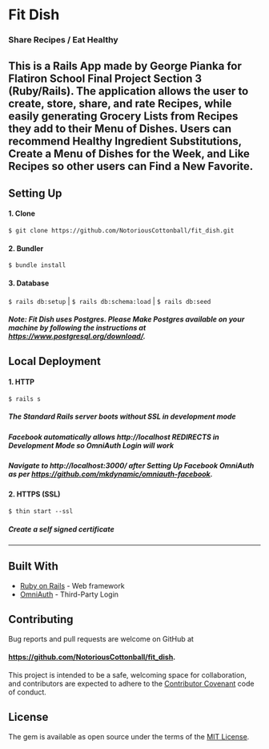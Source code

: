 # Fit Dish
### Share Recipes / Eat Healthy

This is a Rails App made by George Pianka for Flatiron School Final Project Section 3 (Ruby/Rails). The application allows the user to create, store, share, and rate Recipes, while easily generating Grocery Lists from Recipes they add to their Menu of Dishes. Users can recommend Healthy Ingredient Substitutions, Create a Menu of Dishes for the Week, and Like Recipes so other users can Find a New Favorite.
---

## Setting Up

#### 1. Clone
`$ git clone https://github.com/NotoriousCottonball/fit_dish.git`
#### 2. Bundler
`$ bundle install`
#### 3. Database
`$ rails db:setup` | `$ rails db:schema:load` | `$ rails db:seed`
##### *Note: Fit Dish uses Postgres. Please Make Postgres available on your machine by following the instructions at https://www.postgresql.org/download/.*


## Local Deployment

#### 1. HTTP
`$ rails s`
##### *The Standard Rails server boots without SSL in development mode*
##### *Facebook automatically allows http://localhost REDIRECTS in Development Mode so OmniAuth Login will work*
##### *Navigate to http://localhost:3000/ after Setting Up Facebook OmniAuth as per https://github.com/mkdynamic/omniauth-facebook.*
#### 2. HTTPS (SSL)
`$ thin start --ssl`
##### *Create a self signed certificate*

---

## Built With

* [Ruby on Rails](http://rubyonrails.org) - Web framework
* [OmniAuth](https://github.com/omniauth/omniauth) - Third-Party Login

## Contributing

Bug reports and pull requests are welcome on GitHub at
#### https://github.com/NotoriousCottonball/fit_dish.
This project is intended to be a safe, welcoming space for collaboration, and contributors are expected to adhere to the [Contributor Covenant](contributor-covenant.org) code of conduct.

## License

The gem is available as open source under the terms of the [MIT License](http://opensource.org/licenses/MIT).
